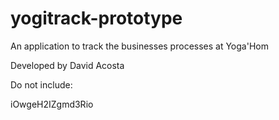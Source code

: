 # yogitrack-prototype
An application to track the businesses processes at Yoga'Hom

Developed by David Acosta



Do not include:

iOwgeH2IZgmd3Rio
